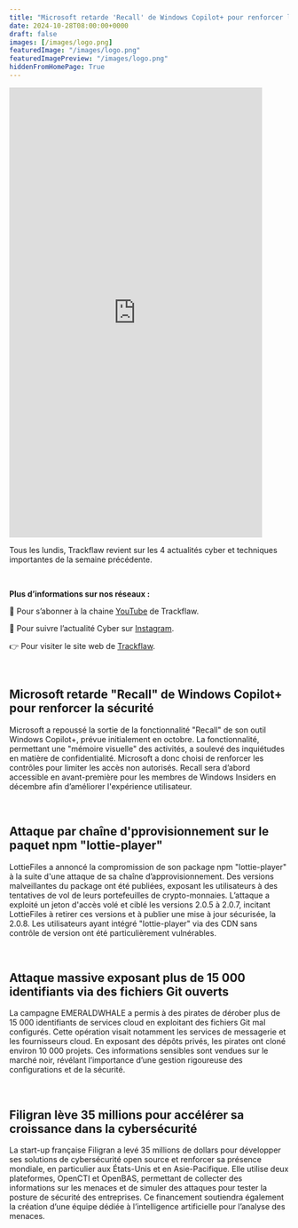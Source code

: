 ```yaml
---
title: "Microsoft retarde 'Recall' de Windows Copilot+ pour renforcer la sécurité - Les4ActusCyber : semaine du 28 octobre"
date: 2024-10-28T08:00:00+0000
draft: false
images: [/images/logo.png]
featuredImage: "/images/logo.png"
featuredImagePreview: "/images/logo.png"
hiddenFromHomePage: True
---
```

    
<div class="flex-container">
   <div class="flex-items">
   <iframe width="456" height="811" src="https://www.youtube.com/embed/uN3hAQOIjy4" 
   title="Microsoft retarde "Recall" de Windows Copilot+ pour renforcer la sécurité - #Les4ActusCyber : semaine du 28 octobre" frameborder="0" allow="accelerometer; autoplay; clipboard-write; 
   encrypted-media; gyroscope; picture-in-picture; web-share" allowfullscreen></iframe>
   </div>

   <div class="flex-items">
      <p>Tous les lundis, Trackflaw revient sur les 4 actualités cyber et techniques importantes de la semaine précédente.</p>
      <br>
      <p><strong>Plus d’informations sur nos réseaux :</strong></p>
      <p>🔴 Pour s’abonner à la chaine <a href="https://www.youtube.com/@trackflaw" target="_blank" rel="noopener noreffer ">YouTube</a> de Trackflaw.</p>
      <p>📸 Pour suivre l’actualité Cyber sur <a href="https://www.instagram.com/trackflaw/" target="_blank" rel="noopener noreffer ">Instagram</a>.</p>
      <p>👉 Pour visiter le site web de <a href="https://trackflaw.com" target="_blank" rel="noopener noreffer ">Trackflaw</a>.</p>
   </div>
</div>

    
<br>

## Microsoft retarde "Recall" de Windows Copilot+ pour renforcer la sécurité


Microsoft a repoussé la sortie de la fonctionnalité "Recall" de son outil Windows Copilot+, prévue initialement en octobre. La fonctionnalité, permettant une "mémoire visuelle" des activités, a soulevé des inquiétudes en matière de confidentialité. Microsoft a donc choisi de renforcer les contrôles pour limiter les accès non autorisés. 
Recall sera d’abord accessible en avant-première pour les membres de Windows Insiders en décembre afin d’améliorer l'expérience utilisateur.


<br>

## Attaque par chaîne d'pprovisionnement sur le paquet npm "lottie-player"


LottieFiles a annoncé la compromission de son package npm "lottie-player" à la suite d'une attaque de sa chaîne d’approvisionnement. Des versions malveillantes du package ont été publiées, exposant les utilisateurs à des tentatives de vol de leurs portefeuilles de crypto-monnaies.
L’attaque a exploité un jeton d'accès volé et ciblé les versions 2.0.5 à 2.0.7, incitant LottieFiles à retirer ces versions et à publier une mise à jour sécurisée, la 2.0.8.  Les utilisateurs ayant intégré "lottie-player" via des CDN sans contrôle de version ont été particulièrement vulnérables. 


<br>

## Attaque massive exposant plus de 15 000 identifiants via des fichiers Git ouverts


La campagne EMERALDWHALE a permis à des pirates de dérober plus de 15 000 identifiants de services cloud en exploitant des fichiers Git mal configurés. Cette opération visait notamment les services de messagerie et les fournisseurs cloud. En exposant des dépôts privés, les pirates ont cloné environ 10 000 projets.
Ces informations sensibles sont vendues sur le marché noir, révélant l’importance d’une gestion rigoureuse des configurations et de la sécurité.


<br>

## Filigran lève 35 millions pour accélérer sa croissance dans la cybersécurité


La start-up française Filigran a levé 35 millions de dollars pour développer ses solutions de cybersécurité open source et renforcer sa présence mondiale, en particulier aux États-Unis et en Asie-Pacifique. Elle utilise deux plateformes, OpenCTI et OpenBAS, permettant de collecter des informations sur les menaces et de simuler des attaques pour tester la posture de sécurité des entreprises. 
Ce financement soutiendra également la création d’une équipe dédiée à l’intelligence artificielle pour l’analyse des menaces.

